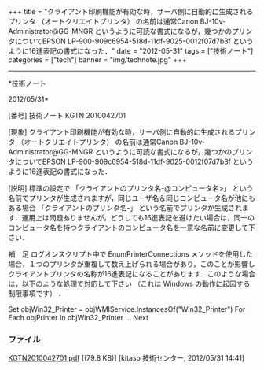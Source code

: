 ﻿+++
title = "クライアント印刷機能が有効な時，サーバ側に自動的に生成されるプリンタ （オートクリエイトプリンタ） の名前は通常Canon BJ-10v-Administrator@GG-MNGR というように可読な書式になるが，幾つかのプリンタについてEPSON LP-900-909c6954-518d-11df-9025-0012f07d7b3f というように16進表記の書式になった．"
date = "2012-05-31"
tags = ["技術ノート"]
categories = ["tech"]
banner = "img/technote.jpg"
+++

-----------------------------------------------------------------------------------------------------------------------------

*技術ノート

2012/05/31*


[番号]
技術ノート KGTN 2010042701

[現象]
クライアント印刷機能が有効な時，サーバ側に自動的に生成されるプリンタ
（オートクリエイトプリンタ） の名前は通常Canon
BJ-10v-Administrator@GG-MNGR
というように可読な書式になるが，幾つかのプリンタについてEPSON
LP-900-909c6954-518d-11df-9025-0012f07d7b3f
というように16進表記の書式になった．

[説明]
標準の設定で 「クライアントのプリンタ名-@コンピュータ名>」
という名前でプリンタが生成されますが，同じユーザ名＆同じコンピュータ名が他にもある場合
「クライアントのプリンタ名-」
という名前でプリンタが生成されます．運用上は問題ありませんが，どうしても16進表記を避けたい場合は，同一のコンピュータ名を持つクライアントのコンピュータ名を一意な名前に変更して下さい．

補　足
ログオンスクリプト中で EnumPrinterConnections
メソッドを使用した場合，１つのプリンタが重複して数え上げられる場合があり，このことが影響しクライアントプリンタの名称が16進表記になることがあります．このような場合は，以下のような処理で対応して下さい
（これは Windows の動作に起因する制限事項です） ．

Set objWin32_Printer = objWMIService.InstancesOf("Win32_Printer")
For Each objPrinter In objWin32_Printer
...
Next


### ファイル

 
 


[KGTN2010042701.pdf](http://techreport.kitasp.net/attachments/download/156/KGTN2010042701.pdf)
 [(79.8 KB)] [kitasp 技術センター, 2012/05/31
14:41]


 


 

